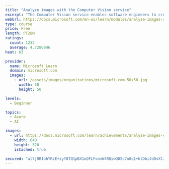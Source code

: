 ```yaml
---
title: "Analyze images with the Computer Vision service"
excerpt: "The Computer Vision service enables software engineers to create intelligent solutions that extract information from images; a common task in many artificial intelligence (AI) scenarios."
webUrl: https://docs.microsoft.com/en-us/learn/modules/analyze-images-computer-vision/
type: course
price: Free
length: PT28M
ratings:
  count: 1232
  average: 4.7280846
heat: 63

provider:
  name: Microsoft Learn
  domain: microsoft.com
  images:
    - url: /assets/images/organizations/microsoft.com-50x50.jpg
      width: 50
      height: 50

levels:
  - Beginner

topics:
  - Azure
  - AI

images:
  - url: https://docs.microsoft.com/learn/achievements/analyze-images-computer-vision-social.png
    width: 640
    height: 320
    isCached: true

secured: "al7jRB1ohYRzE+zyY8TQ1pBX1oQFLFonvW4RQswQ0Sc7n8q1+blDbiJdDvXlJt/wJkC4VgrER2fpcweoprK+xhk4mxxqp8z5hYkZoZ59K5ZtVTCEeanKLyBS8tbmmKlqg9qF0T5CzymOpiW5OwUG82sm0FTVpt48mdlDKSnjmV26uV7IoM44L/f4UcK+/+N6K8kY+VODhxIlNbCdVpr3zxape92NXBDyHmUjlN/q+r1+qnDXXjOFjV+yWbH4SfY3svF1oih7U8ymdsTEfVwFtpoUJQw0xq8v0NhSqdR7ng8jgUOm2jbps8/amSnWIgd5U9y7bE2ru0uO7Cj5Rk9fZgKlcuCO4EyjalMvzCEf36doeYp7VdyQ8xzlPneU2Nj8pAknWneXE24y7gA0TPyW9sU0h+awgjA9DFWtywVx9/w=;Oq7WoP7wmw273IF0we3iiw=="
---
```


